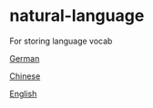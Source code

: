 # natural-language
For storing language vocab

[German](./german/index.md)

[Chinese](./chinese/index.md)

[English](./english/index.md)